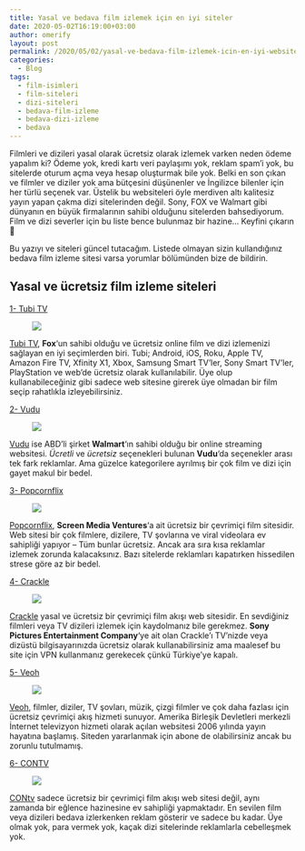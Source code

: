 ```yaml
---
title: Yasal ve bedava film izlemek için en iyi siteler
date: 2020-05-02T16:19:00+03:00
author: omerify
layout: post
permalink: /2020/05/02/yasal-ve-bedava-film-izlemek-icin-en-iyi-websiteleri/
categories:
  - Blog
tags:
  - film-isimleri
  - film-siteleri
  - dizi-siteleri
  - bedava-film-izleme
  - bedava-dizi-izleme
  - bedava
---
```


Filmleri ve dizileri yasal olarak ücretsiz olarak izlemek varken neden ödeme yapalım ki? Ödeme yok, kredi kartı veri paylaşımı yok, reklam spam’i yok, bu sitelerde oturum açma veya hesap oluşturmak bile yok. Belki en son çıkan ve filmler ve diziler yok ama bütçesini düşünenler ve İngilizce bilenler için her türlü seçenek var. Üstelik bu websiteleri öyle merdiven altı kalitesiz yayın yapan çakma dizi sitelerinden değil. Sony, FOX ve Walmart gibi dünyanın en büyük firmalarının sahibi olduğunu sitelerden bahsediyorum. Film ve dizi severler için bu liste bence bulunmaz bir hazine… Keyfini çıkarın 🙂

Bu yazıyı ve siteleri güncel tutacağım. Listede olmayan sizin kullandığınız bedava film izleme sitesi varsa yorumlar bölümünden bize de bildirin.

## Yasal ve ücretsiz film izleme siteleri

<p><a href="https://tubitv.com/" target="_blank" rel="noreferrer noopener nofollow">1- Tubi TV</a></p>

<figure><img src="https://omerify.github.io/blog/assets/img/2020/05/tubi-tv-free-online-movie-bedava-film-dizi.png" /></figure>

<p><a rel="noreferrer noopener nofollow" href="https://tubitv.com/" target="_blank">Tubi TV</a>, <strong>Fox</strong>&#8216;un sahibi olduğu ve ücretsiz online film ve dizi izlemenizi sağlayan en iyi seçimlerden biri. Tubi; Android, iOS, Roku, Apple TV, Amazon Fire TV, Xfinity X1, Xbox, Samsung Smart TV&#8217;ler, Sony Smart TV&#8217;ler, PlayStation ve web&#8217;de ücretsiz olarak kullanılabilir. Üye olup kullanabileceğiniz gibi sadece web sitesine girerek üye olmadan bir film seçip rahatlıkla izleyebilirsiniz. </p>


<p><a rel="noreferrer noopener nofollow" href="https://www.vudu.com/" target="_blank">2- Vudu</a></p>

<figure><img src="https://omerify.github.io/blog/assets/img/2020/05/vudu-free-online-movie-bedava-film-dizi.png" /></figure>

<p><a rel="noreferrer noopener" href="https://www.vudu.com/" target="_blank">Vudu</a> ise ABD&#8217;li şirket <strong>Walmart</strong>&#8216;ın sahibi olduğu bir online streaming websitesi. <em>Ücretli</em> ve <em>ücretsiz</em> seçenekleri bulunan <strong>Vudu</strong>&#8216;da seçenekler arası tek fark reklamlar. Ama güzelce kategorilere ayrılmış bir çok film ve dizi için gayet makul bir bedel.</p>

<p><a href="https://www.popcornflix.com/" target="_blank" rel="noreferrer noopener nofollow">3- Popcornflix</a></p>

<figure><img src="https://omerify.github.io/blog/assets/img/2020/05/popcornflix-free-online-movie-bedava-film-dizi.png" /></figure>

<p><a rel="noreferrer noopener nofollow" href="https://www.popcornflix.com/" target="_blank">Popcornflix</a>, <strong>Screen Media Ventures</strong>&#8216;a ait ücretsiz bir çevrimiçi film sitesidir. Web sitesi bir çok filmlere, dizilere, TV şovlarına ve viral videolara ev sahipliği yapıyor &#8211; Tüm bunlar ücretsiz. Ancak ara sıra kısa reklamlar izlemek zorunda kalacaksınız. Bazı sitelerde reklamları kapatırken hissedilen strese göre az bir bedel.</p>

<p><a rel="noreferrer noopener nofollow" href="https://www.crackle.com/" target="_blank">4- Crackle</a></p>

<figure><img src="https://omerify.github.io/blog/assets/img/2020/05/sony-crackle-free-online-movie-bedava-film-dizi.jpeg" /></figure>

<p><a rel="noreferrer noopener nofollow" href="https://www.crackle.com/" target="_blank">Crackle</a> yasal ve ücretsiz bir çevrimiçi film akışı web sitesidir. En sevdiğiniz filmleri veya TV dizileri izlemek için kaydolmanız bile gerekmez. <strong>Sony Pictures Entertainment Company</strong>&#8216;ye ait olan Crackle&#8217;ı TV&#8217;nizde veya dizüstü bilgisayarınızda ücretsiz olarak kullanabilirsiniz ama maalesef bu site için VPN kullanmanız gerekecek çünkü Türkiye&#8217;ye kapalı.</p>

<p><a rel="noreferrer noopener nofollow" href="https://www.veoh.com/" target="_blank">5- Veoh</a></p>

<figure><img src="https://omerify.github.io/blog/assets/img/2020/05/veoh-free-online-movie-bedava-film-dizi.png" /></figure>

<p><a rel="noreferrer noopener nofollow" href="https://www.veoh.com/" target="_blank">Veoh</a>, filmler, diziler, TV şovları, müzik, çizgi filmler ve çok daha fazlası için ücretsiz çevrimiçi akış hizmeti sunuyor. Amerika Birleşik Devletleri merkezli İnternet televizyon hizmeti olarak açılan websitesi 2006 yılında yayın hayatına başlamış. Siteden yararlanmak için abone de olabilirsiniz ancak bu zorunlu tutulmamış.</p>

<p><a rel="noreferrer noopener nofollow" href="https://www.contv.com/" target="_blank">6- CONTV</a></p>

<figure><img src="https://omerify.github.io/blog/assets/img/2020/05/contv-free-online-movie-bedava-film-dizi.png" /></figure>

<p><a rel="noreferrer noopener nofollow" href="https://www.contv.com/" target="_blank">CONtv</a> sadece ücretsiz bir çevrimiçi film akışı web sitesi değil, aynı zamanda bir eğlence hazinesine ev sahipliği yapmaktadır. En sevilen film veya dizileri bedava izlerkenken reklam gösterir ve sadece bu kadar. Üye olmak yok, para vermek yok, kaçak dizi sitelerinde reklamlarla cebelleşmek yok. </p>
